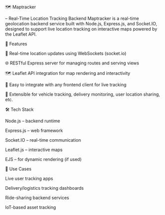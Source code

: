 🗺️ Maptracker 

– Real-Time Location Tracking Backend
Maptracker is a real-time geolocation backend service built with Node.js, Express.js, and Socket.IO, designed to support live location tracking on interactive maps powered by the Leaflet API.

🚀 Features

📍 Real-time location updates using WebSockets (socket.io)

🌐 RESTful Express server for managing routes and serving views

🗺️ Leaflet API integration for map rendering and interactivity

🧩 Easy to integrate with any frontend client for live tracking

🧭 Extensible for vehicle tracking, delivery monitoring, user location sharing, etc.

🛠️ Tech Stack

Node.js – backend runtime

Express.js – web framework

Socket.IO – real-time communication

Leaflet.js – interactive maps

EJS – for dynamic rendering (if used)


📌 Use Cases

Live user tracking apps

Delivery/logistics tracking dashboards

Ride-sharing backend services

IoT-based asset tracking
